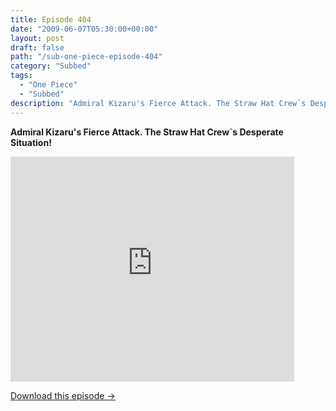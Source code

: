 ```yaml
---
title: Episode 404
date: "2009-06-07T05:30:00+00:00"
layout: post
draft: false
path: "/sub-one-piece-episode-404"
category: "Subbed"
tags:
  - "One Piece"
  - "Subbed"
description: "Admiral Kizaru's Fierce Attack. The Straw Hat Crew`s Desperate Situation!"
---
```


**Admiral Kizaru's Fierce Attack. The Straw Hat Crew`s Desperate Situation!**

<iframe width="640" height="360" src="https://www.rapidvideo.com/e/G0NNRX5D36" frameborder="0" marginwidth=0 marginheight=0 scrolling=no allowfullscreen style="max-width:90%;"></iframe>

<a href="http://ouo.io/qs/eCodkFEQ?s=https://www.rapidvideo.com/d/G0NNRX5D36" class="styled_a">Download this episode →</a>

